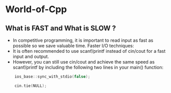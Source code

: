 # World-of-Cpp

## What is FAST and What is SLOW ?
- In competitive programming, it is important to read input as fast as possible so we save valuable time. Faster I/O techniques:
- It is often recommended to use scanf/printf instead of cin/cout for a fast input and output.
- However, you can still use cin/cout and achieve the same speed as scanf/printf by including the following two lines in your main() function:
```cpp
    ios_base::sync_with_stdio(false);
```
```cpp
    cin.tie(NULL);
```

